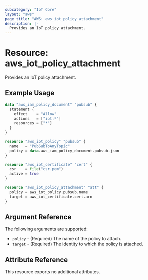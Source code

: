 ```yaml
---
subcategory: "IoT Core"
layout: "aws"
page_title: "AWS: aws_iot_policy_attachment"
description: |-
  Provides an IoT policy attachment.
---
```


# Resource: aws_iot_policy_attachment

Provides an IoT policy attachment.

## Example Usage

```terraform
data "aws_iam_policy_document" "pubsub" {
  statement {
    effect    = "Allow"
    actions   = ["iot:*"]
    resources = ["*"]
  }
}

resource "aws_iot_policy" "pubsub" {
  name   = "PubSubToAnyTopic"
  policy = data.aws_iam_policy_document.pubsub.json
}

resource "aws_iot_certificate" "cert" {
  csr    = file("csr.pem")
  active = true
}

resource "aws_iot_policy_attachment" "att" {
  policy = aws_iot_policy.pubsub.name
  target = aws_iot_certificate.cert.arn
}
```

## Argument Reference

The following arguments are supported:

* `policy` - (Required) The name of the policy to attach.
* `target` - (Required) The identity to which the policy is attached.

## Attribute Reference

This resource exports no additional attributes.
